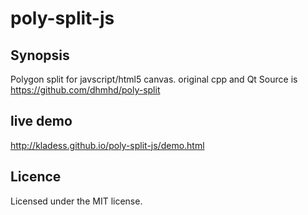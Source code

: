 # poly-split-js
## Synopsis
Polygon split for javscript/html5 canvas.
original cpp and Qt Source is https://github.com/dhmhd/poly-split

## live demo
http://kladess.github.io/poly-split-js/demo.html


## Licence
Licensed under the MIT license.

